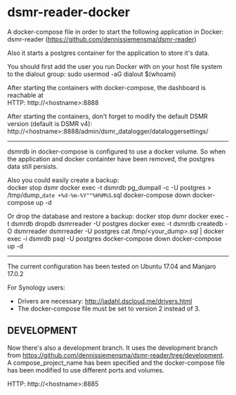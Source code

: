 # dsmr-reader-docker

A docker-compose file in order to start the following application in Docker:  
dsmr-reader (https://github.com/dennissiemensma/dsmr-reader)

Also it starts a postgres container for the application to store it's data.

You should first add the user you run Docker with on your host file system to the dialout group:
sudo usermod -aG dialout $(whoami)

After starting the containers with docker-compose, the dashboard is reachable at  
HTTP: http://\<hostname>:8888  

After starting the containers, don't forget to modify the default DSMR version (default is DSMR v4):  
http://\<hostname>:8888/admin/dsmr_datalogger/dataloggersettings/

---

dsmrdb in docker-compose is configured to use a docker volume. So when the application and docker containter have been removed, the postgres data still persists.

Also you could easily create a backup:  
docker stop dsmr
docker exec -t dsmrdb pg_dumpall -c -U postgres > /tmp/dump_`date +%d-%m-%Y""%H%M%S`.sql
docker-compose down
docker-compose up -d

Or drop the database and restore a backup:
docker stop dsmr
docker exec -t dsmrdb dropdb dsmrreader -U postgres
docker exec -t dsmrdb createdb -O dsmrreader dsmrreader -U postgres
cat /tmp/<your_dump>.sql | docker exec -i dsmrdb psql -U postgres
docker-compose down
docker-compose up -d

---
The current configuration has been tested on Ubuntu 17.04 and Manjaro 17.0.2

For Synology users:
- Drivers are necessary: http://jadahl.dscloud.me/drivers.html
- The docker-compose file must be set to version 2 instead of 3.

## DEVELOPMENT

Now there's also a development branch. It uses the development branch from https://github.com/dennissiemensma/dsmr-reader/tree/development.  
A compose_project_name has been specified and the docker-compose file has been modified to use different ports and volumes.  

HTTP: http://\<hostname>:8885
